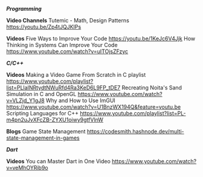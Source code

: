 ***Programming***

**Video Channels**
Tutemic - Math, Design Patterns <https://youtu.be/Zp4tJQJKIPs>

**Videos**
Five Ways to Improve Your Code <https://youtu.be/1KeJc6V4Jjk>
How Thinking in Systems Can Improve Your Code <https://www.youtube.com/watch?v=uITOjsZFzyc>

***C/C++***

**Videos**
Making a Video Game From Scratch in C playlist <https://www.youtube.com/playlist?list=PLlaINRtydtNWuRfd4Ra3KeD6L9FP_tDE7>
Recreating Noita's Sand Simulation in C and OpenGL <https://www.youtube.com/watch?v=VLZjd_Y1gJ8>
Why and How to Use ImGUI <https://www.youtube.com/watch?v=U1BnzWX194Q&feature=youtu.be>
Scripting Languages for C++ <https://www.youtube.com/playlist?list=PL-m4pn2uJvXFcZB-ZYXU1oiwy9gtfVlnW>

**Blogs**
Game State Management <https://codesmith.hashnode.dev/multi-state-management-in-games>

***Dart***

**Videos**
You can Master Dart in One Video <https://www.youtube.com/watch?v=veMhOYRib9o>